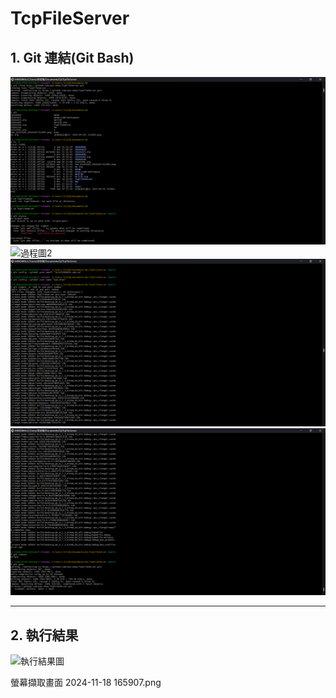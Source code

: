 # TcpFileServer

## 1. Git 連結(Git Bash)

![過程圖1](https://github.com/wjx-zhao/TcpFileServer/blob/4d18c9d26a18dbd6433ce8f6b3aeab3ffafbacd7/%E8%9E%A2%E5%B9%95%E6%93%B7%E5%8F%96%E7%95%AB%E9%9D%A2%202024-11-18%20165907.png "圖 1")
![過程圖2]((https://github.com/wjx-zhao/TcpFileServer/blob/b25def4407c55fca6f8469611c04210c4e3062db/%E8%9E%A2%E5%B9%95%E6%93%B7%E5%8F%96%E7%95%AB%E9%9D%A2%202024-11-18%20165922.png) "圖 2")
![過程圖3](https://github.com/wjx-zhao/TcpFileServer/blob/b25def4407c55fca6f8469611c04210c4e3062db/%E8%9E%A2%E5%B9%95%E6%93%B7%E5%8F%96%E7%95%AB%E9%9D%A2%202024-11-18%20165953.png "圖 3")
![過程圖4](https://github.com/wjx-zhao/TcpFileServer/blob/b25def4407c55fca6f8469611c04210c4e3062db/%E8%9E%A2%E5%B9%95%E6%93%B7%E5%8F%96%E7%95%AB%E9%9D%A2%202024-11-18%20170030.png "圖 4")

---

## 2. 執行結果
![執行結果圖](images/result.png "執行結果示意")


螢幕擷取畫面 2024-11-18 165907.png

